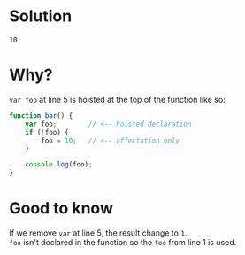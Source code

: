 # Solution
```
10
```

# Why?
`var foo` at line 5 is hoisted at the top of the function like so:

```javascript
function bar() {
	var foo;		// <-- hoisted declaration
	if (!foo) {
		foo = 10;	// <-- affectation only
	}

	console.log(foo);
}
```

# Good to know
If we remove `var` at line 5, the result change to `1`.  
`foo` isn't declared in the function so the `foo` from line 1 is used.
